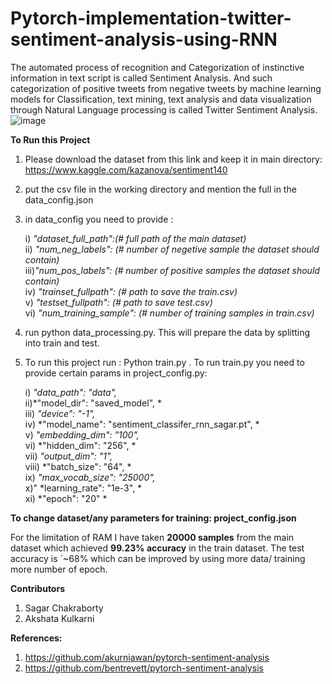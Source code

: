 # Pytorch-implementation-twitter-sentiment-analysis-using-RNN
The automated process of recognition and Categorization of instinctive information in text script is called Sentiment Analysis. And such categorization of positive tweets from negative tweets by machine learning models for Classification, text mining, text analysis and data visualization through Natural Language processing is called Twitter Sentiment Analysis.
![image](https://user-images.githubusercontent.com/49767657/121781346-dbb30000-cbc1-11eb-809a-a016d7a6092f.png)

**To Run this Project**
1. Please download the dataset from this link and keep it in main directory: https://www.kaggle.com/kazanova/sentiment140
2. put the csv file in the working directory and mention the full in the data_config.json
3. in data_config you need to provide :

	i) *"dataset_full_path":(# full path of the main dataset)* \
	ii) *"num_neg_labels": (# number of negetive sample the dataset should contain)* \
	iii)*"num_pos_labels": (# number of positive samples the dataset should contain)* \
	iv) *"trainset_fullpath": (# path to save the train.csv)* \
	v)  *"testset_fullpath": (# path to save test.csv)*      \
	vi) *"num_training_sample": (# number of training samples in train.csv)* 
		
4. run python data_processing.py. This will prepare the data by splitting into train and test.
5. To run this project run : Python train.py . To run train.py you need to provide certain params in project_config.py:

	i) *"data_path": "data",* \
	ii)*"model_dir": "saved_model", *\
	iii) *"device": "-1",* \
	iv) *"model_name": "sentiment_classifer_rnn_sagar.pt", *\
	v) *"embedding_dim": "100",* \
	vi) *"hidden_dim": "256", * \
	vii) *"output_dim": "1",* \
	viii) *"batch_size": "64", * \
	ix) *"max_vocab_size": "25000",* \
	x)" *learning_rate": "1e-3", * \
	xi) *"epoch": "20" *

**To change dataset/any parameters for training: project_config.json**

For the limitation of RAM I have taken **20000 samples** from the main dataset which achieved **99.23% accuracy** in the train dataset.
The test accuracy is `~68% which can be improved by using more data/ training more number of epoch.

**Contributors**
1. Sagar Chakraborty
2. Akshata Kulkarni

**References:**
1. https://github.com/akurniawan/pytorch-sentiment-analysis 
2. https://github.com/bentrevett/pytorch-sentiment-analysis
